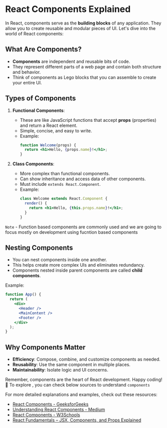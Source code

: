 # React Components Explained

In React, components serve as the **building blocks** of any application. They allow you to create reusable and modular pieces of UI. Let's dive into the world of React components:


## What Are Components?

- **Components** are independent and reusable bits of code.
- They represent different parts of a web page and contain both structure and behavior.
- Think of components as Lego blocks that you can assemble to create your entire UI.

## Types of Components

1. **Functional Components**:
   - These are like JavaScript functions that accept **props** (properties) and return a React element.
   - Simple, concise, and easy to write.
   - Example:
     ```jsx
     function Welcome(props) {
       return <h1>Hello, {props.name}!</h1>;
     }
     ```

2. **Class Components**:
   - More complex than functional components.
   - Can show inheritance and access data of other components.
   - Must include `extends React.Component`.
   - Example:
     ```jsx
     class Welcome extends React.Component {
       render() {
         return <h1>Hello, {this.props.name}!</h1>;
       }
     }
     ```

`Note` - Function based components are commonly used and we are going to focus mostly on development using fucntion based components

## Nesting Components

- You can nest components inside one another.
- This helps create more complex UIs and eliminates redundancy.
- Components nested inside parent components are called **child components**.

Example:
```jsx
function App() {
  return (
    <div>
      <Header />
      <MainContent />
      <Footer />
    </div>
  );
}
```

## Why Components Matter

- **Efficiency**: Compose, combine, and customize components as needed.
- **Reusability**: Use the same component in multiple places.
- **Maintainability**: Isolate logic and UI concerns.

Remember, components are the heart of React development. Happy coding! 🚀
To explore , you can check below sources to understand `components`

For more detailed explanations and examples, check out these resources:
- [React Components - GeeksforGeeks](https://www.geeksforgeeks.org/reactjs-components/) 
- [Understanding React Components - Medium](https://medium.com/the-andela-way/understanding-react-components-37f841c1f3bb) 
- [React Components - W3Schools](https://www.w3schools.com/react/react_components.asp) 
- [React Fundamentals – JSX, Components, and Props Explained](https://www.freecodecamp.org/news/react-fundamentals/) 
